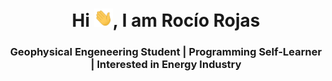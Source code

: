 <h1 align="center">Hi <img src="https://raw.githubusercontent.com/ABSphreak/ABSphreak/master/gifs/Hi.gif" width="30px">, I am Rocío Rojas </h1>
<h3 align="center"> Geophysical Engeneering Student | Programming Self-Learner | Interested in Energy Industry </h3>
<p align="center">
